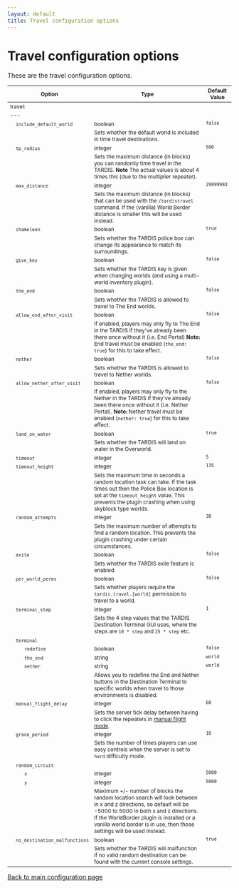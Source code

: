 ```yaml
---
layout: default
title: Travel configuration options
---
```


# Travel configuration options

These are the travel configuration options.

<style type="text/css">
			table, table code { font-size:85%; }
			td { vertical-align:top; }
			td.noborder { border-bottom: none; }
			tr.coption { background-color: #eee; }
		</style>

| Option                                                                 | Type                                                                                                                                                                                                                                                                                | Default Value |
|------------------------------------------------------------------------|-------------------------------------------------------------------------------------------------------------------------------------------------------------------------------------------------------------------------------------------------------------------------------------|---------------|
| travel:                                                                |
| ---                                                                    |
| &nbsp;&nbsp;&nbsp;&nbsp;`include_default_world`                        | boolean                                                                                                                                                                                                                                                                             | `false`       |
| &nbsp;                                                                 | Sets whether the default world is included in time travel destinations.                                                                                                                                                                                                             |
| &nbsp;&nbsp;&nbsp;&nbsp;`tp_radius`                                    | integer                                                                                                                                                                                                                                                                             | `500`         |
| &nbsp;                                                                 | Sets the maximum distance (in blocks) you can randomly time travel in the TARDIS. **Note** The actual values is about 4 times this (due to the multiplier repeater).                                                                                                                |
| &nbsp;&nbsp;&nbsp;&nbsp;`max_distance`                                 | integer                                                                                                                                                                                                                                                                             | `29999983`    |
| &nbsp;                                                                 | Sets the maximum distance (in blocks) that can be used with the `/tardistravel` command. If the (vanilla) World Border distance is smaller this will be used instead.                                                                                                               |
| &nbsp;&nbsp;&nbsp;&nbsp;`chameleon`                                    | boolean                                                                                                                                                                                                                                                                             | `true`        |
| &nbsp;                                                                 | Sets whether the TARDIS police box can change its appearance to match its surroundings.                                                                                                                                                                                             |
| &nbsp;&nbsp;&nbsp;&nbsp;`give_key`                                     | boolean                                                                                                                                                                                                                                                                             | `false`       |
| &nbsp;                                                                 | Sets whether the TARDIS key is given when changing worlds (and using a multi-world inventory plugin).                                                                                                                                                                               |
| &nbsp;&nbsp;&nbsp;&nbsp;`the_end`                                      | boolean                                                                                                                                                                                                                                                                             | `false`       |
| &nbsp;                                                                 | Sets whether the TARDIS is allowed to travel to The End worlds.                                                                                                                                                                                                                     |
| &nbsp;&nbsp;&nbsp;&nbsp;`allow_end_after_visit`                        | boolean                                                                                                                                                                                                                                                                             | `false`       |
| &nbsp;                                                                 | If enabled, players may only fly to The End in the TARDIS if they've already been there once without it (i.e. End Portal) **Note:** End travel must be enabled (`the_end: true`) for this to take effect.                                                                           |
| &nbsp;&nbsp;&nbsp;&nbsp;`nether`                                       | boolean                                                                                                                                                                                                                                                                             | `false`       |
| &nbsp;                                                                 | Sets whether the TARDIS is allowed to travel to Nether worlds.                                                                                                                                                                                                                      |
| &nbsp;&nbsp;&nbsp;&nbsp;`allow_nether_after_visit`                     | boolean                                                                                                                                                                                                                                                                             | `false`       |
| &nbsp;                                                                 | If enabled, players may only fly to the Nether in the TARDIS if they've already been there once without it (i.e. Nether Portal). **Note:** Nether travel must be enabled (`nether: true`) for this to take effect.                                                                  |
| &nbsp;&nbsp;&nbsp;&nbsp;`land_on_water`                                | boolean                                                                                                                                                                                                                                                                             | `true`        |
| &nbsp;                                                                 | Sets whether the TARDIS will land on water in the Overworld.                                                                                                                                                                                                                        |
| &nbsp;&nbsp;&nbsp;&nbsp;`timeout`                                      | integer                                                                                                                                                                                                                                                                             | `5`           |
| &nbsp;&nbsp;&nbsp;&nbsp;`timeout_height`                               | integer                                                                                                                                                                                                                                                                             | `135`         |
| &nbsp;                                                                 | Sets the maximum time in seconds a random location task can take. If the task times out then the Police Box location is set at the `timeout_height` value. This prevents the plugin crashing when using skyblock type worlds.                                                       |
| &nbsp;&nbsp;&nbsp;&nbsp;`random_attempts`                              | integer                                                                                                                                                                                                                                                                             | `30`          |
| &nbsp;                                                                 | Sets the maximum number of attempts to find a random location. This prevents the plugin crashing under certain circumstances.                                                                                                                                                       |
| &nbsp;&nbsp;&nbsp;&nbsp;`exile`                                        | boolean                                                                                                                                                                                                                                                                             | `false`       |
| &nbsp;                                                                 | Sets whether the TARDIS exile feature is enabled.                                                                                                                                                                                                                                   |
| &nbsp;&nbsp;&nbsp;&nbsp;`per_world_perms`                              | boolean                                                                                                                                                                                                                                                                             | `false`       |
| &nbsp;                                                                 | Sets whether players require the `tardis.travel.[world]` permission to travel to a world.                                                                                                                                                                                           |
| &nbsp;&nbsp;&nbsp;&nbsp;`terminal_step`                                | integer                                                                                                                                                                                                                                                                             | `1`           |
| &nbsp;                                                                 | Sets the 4 step values that the TARDIS Destination Terminal GUI uses, where the steps are `10 * step` and `25 * step` etc.                                                                                                                                                          |
| &nbsp;&nbsp;&nbsp;&nbsp;`terminal`                                     |
| &nbsp;&nbsp;&nbsp;&nbsp;&nbsp;&nbsp;&nbsp;&nbsp;&nbsp;&nbsp;`redefine` | boolean                                                                                                                                                                                                                                                                             | `false`        |
| &nbsp;&nbsp;&nbsp;&nbsp;&nbsp;&nbsp;&nbsp;&nbsp;&nbsp;&nbsp;`the_end`  | string                                                                                                                                                                                                                                                                              | `world`       |
| &nbsp;&nbsp;&nbsp;&nbsp;&nbsp;&nbsp;&nbsp;&nbsp;&nbsp;&nbsp;`nether`   | string                                                                                                                                                                                                                                                                              | `world`       |
| &nbsp;                                                                 | Allows you to redefine the End and Nether buttons in the Destination Terminal to specific worlds when travel to those environments is disabled.                                                                                                                                     |
| &nbsp;&nbsp;&nbsp;&nbsp;`manual_flight_delay`                          | integer                                                                                                                                                                                                                                                                             | `60`          |
| &nbsp;                                                                 | Sets the server tick delay between having to click the repeaters in [manual flight mode](flight-modes.html).                                                                                                                                                                        |
| &nbsp;&nbsp;&nbsp;&nbsp;<a id="grace"></a>`grace_period`               | integer                                                                                                                                                                                                                                                                             | `10`          |
| &nbsp;                                                                 | Sets the number of times players can use easy controls when the server is set to `hard` difficulty mode.                                                                                                                                                                            |
| &nbsp;&nbsp;&nbsp;&nbsp;`random_circuit`                               |
| &nbsp;&nbsp;&nbsp;&nbsp;&nbsp;&nbsp;&nbsp;&nbsp;&nbsp;&nbsp;`x`        | integer                                                                                                                                                                                                                                                                             | `5000`        |
| &nbsp;&nbsp;&nbsp;&nbsp;&nbsp;&nbsp;&nbsp;&nbsp;&nbsp;&nbsp;`y`        | integer                                                                                                                                                                                                                                                                             | `5000`        |
| &nbsp;                                                                 | Maximum +/- number of blocks the random location search will look between in x and z directions, so default will be -5000 to 5000 in both x and z directions. If the WorldBorder plugin is installed or a vaniila world border is in use, then those settings will be used instead. |
| &nbsp;&nbsp;&nbsp;&nbsp;`no_destination_malfunctions`                  | boolean                                                                                                                                                                                                                                                                             | `true`        |
| &nbsp;                                                                 | Sets whether the TARDIS will malfunction if no valid random destination can be found with the current console settings.                                                                                                                                                             |

[Back to main configuration page](configuration.html)

